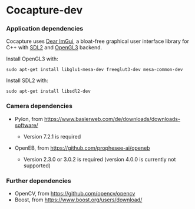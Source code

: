 # Cocapture-dev

### Application dependencies
Cocapture uses [Dear ImGui](https://github.com/ocornut/imgui), a bloat-free graphical user interface library for C++ with [SDL2](http://www.libsdl.org/) and [OpenGL3](https://www.opengl.org/) backend.

Install OpenGL3 with:

    sudo apt-get install libglu1-mesa-dev freeglut3-dev mesa-common-dev  

Install SDL2 with:

    sudo apt-get install libsdl2-dev

### Camera dependencies
- Pylon, from https://www.baslerweb.com/de/downloads/downloads-software/
    - Version 7.2.1 is required

- OpenEB, from https://github.com/prophesee-ai/openeb
    - Version 2.3.0 or 3.0.2 is required (version 4.0.0 is currently not supported)

      
### Further dependencies
- OpenCV, from https://github.com/opencv/opencv
- Boost, from https://www.boost.org/users/download/
